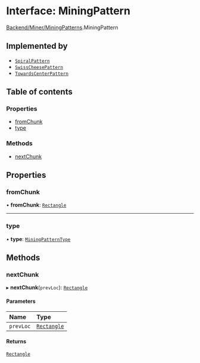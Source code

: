 # Interface: MiningPattern

[Backend/Miner/MiningPatterns](../modules/Backend_Miner_MiningPatterns.md).MiningPattern

## Implemented by

- [`SpiralPattern`](../classes/Backend_Miner_MiningPatterns.SpiralPattern.md)
- [`SwissCheesePattern`](../classes/Backend_Miner_MiningPatterns.SwissCheesePattern.md)
- [`TowardsCenterPattern`](../classes/Backend_Miner_MiningPatterns.TowardsCenterPattern.md)

## Table of contents

### Properties

- [fromChunk](Backend_Miner_MiningPatterns.MiningPattern.md#fromchunk)
- [type](Backend_Miner_MiningPatterns.MiningPattern.md#type)

### Methods

- [nextChunk](Backend_Miner_MiningPatterns.MiningPattern.md#nextchunk)

## Properties

### fromChunk

• **fromChunk**: [`Rectangle`](_types_global_GlobalTypes.Rectangle.md)

---

### type

• **type**: [`MiningPatternType`](../enums/Backend_Miner_MiningPatterns.MiningPatternType.md)

## Methods

### nextChunk

▸ **nextChunk**(`prevLoc`): [`Rectangle`](_types_global_GlobalTypes.Rectangle.md)

#### Parameters

| Name      | Type                                                  |
| :-------- | :---------------------------------------------------- |
| `prevLoc` | [`Rectangle`](_types_global_GlobalTypes.Rectangle.md) |

#### Returns

[`Rectangle`](_types_global_GlobalTypes.Rectangle.md)
